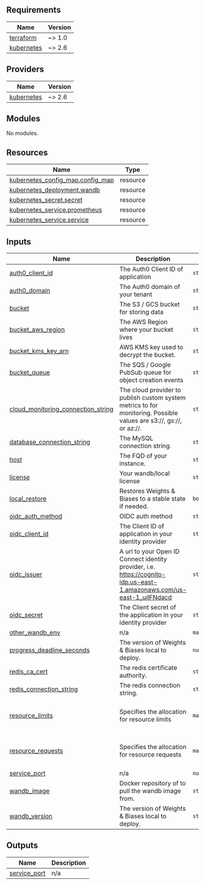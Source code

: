 ## Requirements

| Name                                                                        | Version |
| --------------------------------------------------------------------------- | ------- |
| <a name="requirement_terraform"></a> [terraform](#requirement_terraform)    | ~> 1.0  |
| <a name="requirement_kubernetes"></a> [kubernetes](#requirement_kubernetes) | ~> 2.6  |

## Providers

| Name                                                                  | Version |
| --------------------------------------------------------------------- | ------- |
| <a name="provider_kubernetes"></a> [kubernetes](#provider_kubernetes) | ~> 2.6  |

## Modules

No modules.

## Resources

| Name                                                                                                                              | Type     |
| --------------------------------------------------------------------------------------------------------------------------------- | -------- |
| [kubernetes_config_map.config_map](https://registry.terraform.io/providers/hashicorp/kubernetes/latest/docs/resources/config_map) | resource |
| [kubernetes_deployment.wandb](https://registry.terraform.io/providers/hashicorp/kubernetes/latest/docs/resources/deployment)      | resource |
| [kubernetes_secret.secret](https://registry.terraform.io/providers/hashicorp/kubernetes/latest/docs/resources/secret)             | resource |
| [kubernetes_service.prometheus](https://registry.terraform.io/providers/hashicorp/kubernetes/latest/docs/resources/service)       | resource |
| [kubernetes_service.service](https://registry.terraform.io/providers/hashicorp/kubernetes/latest/docs/resources/service)          | resource |

## Inputs

| Name                                                                                                                                    | Description                                                                                                           | Type          | Default                                                  | Required |
| --------------------------------------------------------------------------------------------------------------------------------------- | --------------------------------------------------------------------------------------------------------------------- | ------------- | -------------------------------------------------------- | :------: |
| <a name="input_auth0_client_id"></a> [auth0_client_id](#input_auth0_client_id)                                                          | The Auth0 Client ID of application                                                                                    | `string`      | `""`                                                     |    no    |
| <a name="input_auth0_domain"></a> [auth0_domain](#input_auth0_domain)                                                                   | The Auth0 domain of your tenant                                                                                       | `string`      | `""`                                                     |    no    |
| <a name="input_bucket"></a> [bucket](#input_bucket)                                                                                     | The S3 / GCS bucket for storing data                                                                                  | `string`      | n/a                                                      |   yes    |
| <a name="input_bucket_aws_region"></a> [bucket_aws_region](#input_bucket_aws_region)                                                    | The AWS Region where your bucket lives                                                                                | `string`      | `""`                                                     |    no    |
| <a name="input_bucket_kms_key_arn"></a> [bucket_kms_key_arn](#input_bucket_kms_key_arn)                                                 | AWS KMS key used to decrypt the bucket.                                                                               | `string`      | `""`                                                     |    no    |
| <a name="input_bucket_queue"></a> [bucket_queue](#input_bucket_queue)                                                                   | The SQS / Google PubSub queue for object creation events                                                              | `string`      | n/a                                                      |   yes    |
| <a name="input_cloud_monitoring_connection_string"></a> [cloud_monitoring_connection_string](#input_cloud_monitoring_connection_string) | The cloud provider to publish custom system metrics to for monitoring. Possible values are s3://, gs://, or az://.    | `string`      | `"noop://"`                                              |    no    |
| <a name="input_database_connection_string"></a> [database_connection_string](#input_database_connection_string)                         | The MySQL connection string.                                                                                          | `string`      | n/a                                                      |   yes    |
| <a name="input_host"></a> [host](#input_host)                                                                                           | The FQD of your instance.                                                                                             | `string`      | n/a                                                      |   yes    |
| <a name="input_license"></a> [license](#input_license)                                                                                  | Your wandb/local license                                                                                              | `string`      | n/a                                                      |   yes    |
| <a name="input_local_restore"></a> [local_restore](#input_local_restore)                                                                | Restores Weights & Biases to a stable state if needed.                                                                | `bool`        | `false`                                                  |    no    |
| <a name="input_oidc_auth_method"></a> [oidc_auth_method](#input_oidc_auth_method)                                                       | OIDC auth method                                                                                                      | `string`      | `"implicit"`                                             |    no    |
| <a name="input_oidc_client_id"></a> [oidc_client_id](#input_oidc_client_id)                                                             | The Client ID of application in your identity provider                                                                | `string`      | `""`                                                     |    no    |
| <a name="input_oidc_issuer"></a> [oidc_issuer](#input_oidc_issuer)                                                                      | A url to your Open ID Connect identity provider, i.e. https://cognito-idp.us-east-1.amazonaws.com/us-east-1_uiIFNdacd | `string`      | `""`                                                     |    no    |
| <a name="input_oidc_secret"></a> [oidc_secret](#input_oidc_secret)                                                                      | The Client secret of the application in your identity provider                                                        | `string`      | `""`                                                     |    no    |
| <a name="input_other_wandb_env"></a> [other_wandb_env](#input_other_wandb_env)                                                          | n/a                                                                                                                   | `map(string)` | `{}`                                                     |    no    |
| <a name="input_progress_deadline_seconds"></a> [progress_deadline_seconds](#input_progress_deadline_seconds)                            | The version of Weights & Biases local to deploy.                                                                      | `number`      | `3600`                                                   |    no    |
| <a name="input_redis_ca_cert"></a> [redis_ca_cert](#input_redis_ca_cert)                                                                | The redis certificate authority.                                                                                      | `string`      | `""`                                                     |    no    |
| <a name="input_redis_connection_string"></a> [redis_connection_string](#input_redis_connection_string)                                  | The redis connection string.                                                                                          | `string`      | `""`                                                     |    no    |
| <a name="input_resource_limits"></a> [resource_limits](#input_resource_limits)                                                          | Specifies the allocation for resource limits                                                                          | `map(string)` | <pre>{<br> "cpu": "4000m",<br> "memory": "8G"<br>}</pre> |    no    |
| <a name="input_resource_requests"></a> [resource_requests](#input_resource_requests)                                                    | Specifies the allocation for resource requests                                                                        | `map(string)` | <pre>{<br> "cpu": "500m",<br> "memory": "1G"<br>}</pre>  |    no    |
| <a name="input_service_port"></a> [service_port](#input_service_port)                                                                   | n/a                                                                                                                   | `number`      | `32543`                                                  |    no    |
| <a name="input_wandb_image"></a> [wandb_image](#input_wandb_image)                                                                      | Docker repository of to pull the wandb image from.                                                                    | `string`      | `"wandb/local"`                                          |    no    |
| <a name="input_wandb_version"></a> [wandb_version](#input_wandb_version)                                                                | The version of Weights & Biases local to deploy.                                                                      | `string`      | `"latest"`                                               |    no    |

## Outputs

| Name                                                                    | Description |
| ----------------------------------------------------------------------- | ----------- |
| <a name="output_service_port"></a> [service_port](#output_service_port) | n/a         |
